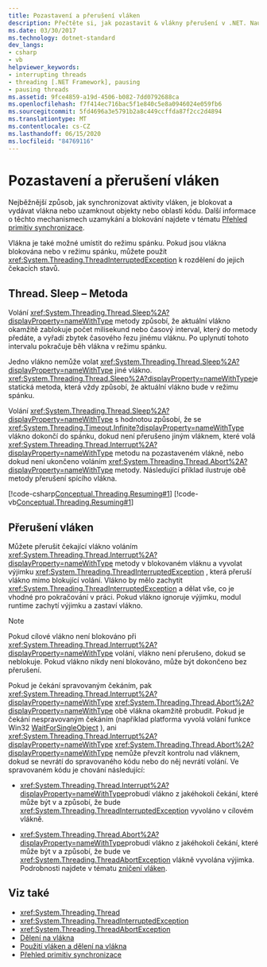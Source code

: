 ```yaml
---
title: Pozastavení a přerušení vláken
description: Přečtěte si, jak pozastavit & vlákny přerušení v .NET. Naučte se používat metody jako Thread. spánek & Thread. Interrupt, & výjimky, jako je například ThreadInterruptedException –.
ms.date: 03/30/2017
ms.technology: dotnet-standard
dev_langs:
- csharp
- vb
helpviewer_keywords:
- interrupting threads
- threading [.NET Framework], pausing
- pausing threads
ms.assetid: 9fce4859-a19d-4506-b082-7dd0792688ca
ms.openlocfilehash: f7f414ec716bac5f1e840c5e8a0946024e059fb6
ms.sourcegitcommit: 5fd4696a3e5791b2a8c449ccffda87f2cc2d4894
ms.translationtype: MT
ms.contentlocale: cs-CZ
ms.lasthandoff: 06/15/2020
ms.locfileid: "84769116"
---
```

# <a name="pausing-and-interrupting-threads"></a>Pozastavení a přerušení vláken

Nejběžnější způsob, jak synchronizovat aktivity vláken, je blokovat a vydávat vlákna nebo uzamknout objekty nebo oblasti kódu. Další informace o těchto mechanismech uzamykání a blokování najdete v tématu [Přehled primitiv synchronizace](overview-of-synchronization-primitives.md).  
  
 Vlákna je také možné umístit do režimu spánku. Pokud jsou vlákna blokována nebo v režimu spánku, můžete použít <xref:System.Threading.ThreadInterruptedException> k rozdělení do jejich čekacích stavů.  
  
## <a name="the-threadsleep-method"></a>Thread. Sleep – Metoda

 Volání <xref:System.Threading.Thread.Sleep%2A?displayProperty=nameWithType> metody způsobí, že aktuální vlákno okamžitě zablokuje počet milisekund nebo časový interval, který do metody předáte, a vyřadí zbytek časového řezu jinému vláknu. Po uplynutí tohoto intervalu pokračuje běh vlákna v režimu spánku.  
  
 Jedno vlákno nemůže volat <xref:System.Threading.Thread.Sleep%2A?displayProperty=nameWithType> jiné vlákno.  <xref:System.Threading.Thread.Sleep%2A?displayProperty=nameWithType>je statická metoda, která vždy způsobí, že aktuální vlákno bude v režimu spánku.  
  
 Volání <xref:System.Threading.Thread.Sleep%2A?displayProperty=nameWithType> s hodnotou způsobí, že se <xref:System.Threading.Timeout.Infinite?displayProperty=nameWithType> vlákno dokončí do spánku, dokud není přerušeno jiným vláknem, které volá <xref:System.Threading.Thread.Interrupt%2A?displayProperty=nameWithType> metodu na pozastaveném vlákně, nebo dokud není ukončeno voláním <xref:System.Threading.Thread.Abort%2A?displayProperty=nameWithType> metody.  Následující příklad ilustruje obě metody přerušení spícího vlákna.  
  
 [!code-csharp[Conceptual.Threading.Resuming#1](../../../samples/snippets/csharp/VS_Snippets_CLR/Conceptual.Threading.Resuming/cs/Sleep1.cs#1)]
 [!code-vb[Conceptual.Threading.Resuming#1](../../../samples/snippets/visualbasic/VS_Snippets_CLR/Conceptual.Threading.Resuming/vb/Sleep1.vb#1)]  
  
## <a name="interrupting-threads"></a>Přerušení vláken

 Můžete přerušit čekající vlákno voláním <xref:System.Threading.Thread.Interrupt%2A?displayProperty=nameWithType> metody v blokovaném vláknu a vyvolat výjimku <xref:System.Threading.ThreadInterruptedException> , která přeruší vlákno mimo blokující volání. Vlákno by mělo zachytit <xref:System.Threading.ThreadInterruptedException> a dělat vše, co je vhodné pro pokračování v práci. Pokud vlákno ignoruje výjimku, modul runtime zachytí výjimku a zastaví vlákno.  
  
> [!NOTE]
> Pokud cílové vlákno není blokováno při <xref:System.Threading.Thread.Interrupt%2A?displayProperty=nameWithType> volání, vlákno není přerušeno, dokud se neblokuje. Pokud vlákno nikdy není blokováno, může být dokončeno bez přerušení.  
  
 Pokud je čekání spravovaným čekáním, pak <xref:System.Threading.Thread.Interrupt%2A?displayProperty=nameWithType> <xref:System.Threading.Thread.Abort%2A?displayProperty=nameWithType> obě vlákna okamžitě probudit. Pokud je čekání nespravovaným čekáním (například platforma vyvolá volání funkce Win32 [WaitForSingleObject](/windows/desktop/api/synchapi/nf-synchapi-waitforsingleobject) ), ani <xref:System.Threading.Thread.Interrupt%2A?displayProperty=nameWithType> <xref:System.Threading.Thread.Abort%2A?displayProperty=nameWithType> nemůže převzít kontrolu nad vláknem, dokud se nevrátí do spravovaného kódu nebo do něj nevrátí volání. Ve spravovaném kódu je chování následující:  
  
- <xref:System.Threading.Thread.Interrupt%2A?displayProperty=nameWithType>probudí vlákno z jakéhokoli čekání, které může být v a způsobí, že bude <xref:System.Threading.ThreadInterruptedException> vyvoláno v cílovém vlákně.  
  
- <xref:System.Threading.Thread.Abort%2A?displayProperty=nameWithType>probudí vlákno z jakéhokoli čekání, které může být v a způsobí, že bude ve <xref:System.Threading.ThreadAbortException> vlákně vyvolána výjimka. Podrobnosti najdete v tématu [zničení vláken](destroying-threads.md).  
  
## <a name="see-also"></a>Viz také

- <xref:System.Threading.Thread>
- <xref:System.Threading.ThreadInterruptedException>
- <xref:System.Threading.ThreadAbortException>
- [Dělení na vlákna](index.md)
- [Použití vláken a dělení na vlákna](using-threads-and-threading.md)
- [Přehled primitiv synchronizace](overview-of-synchronization-primitives.md)
